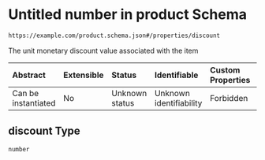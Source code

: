 # Untitled number in product Schema

```txt
https://example.com/product.schema.json#/properties/discount
```

The unit monetary discount value associated with the item

| Abstract            | Extensible | Status         | Identifiable            | Custom Properties | Additional Properties | Access Restrictions | Defined In                                                                          |
| :------------------ | :--------- | :------------- | :---------------------- | :---------------- | :-------------------- | :------------------ | :---------------------------------------------------------------------------------- |
| Can be instantiated | No         | Unknown status | Unknown identifiability | Forbidden         | Allowed               | none                | [product.schema.json\*](../../../../out/product.schema.json "open original schema") |

## discount Type

`number`

